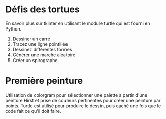 # Défis des tortues
En savoir plus sur tkinter en utilisant le module turtle qui est fourni en Python.

1. Dessiner un carré
2. Tracez une ligne pointillée
3. Dessinez différentes formes
4. Générer une marche aléatoire
5. Créer un spirographe
# Première peinture
Utilisation de colorgram pour sélectionner une palette à partir d'une peinture Hirst et prise de couleurs pertinentes pour créer une peinture par points. Turtle est utilisé pour produire le dessin, puis caché une fois que le code fait ce qu'il doit faire.

